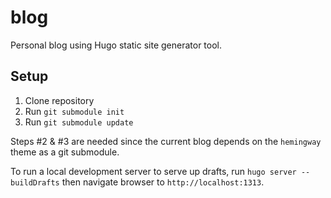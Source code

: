 # blog

Personal blog using Hugo static site generator tool.

## Setup

1. Clone repository
2. Run `git submodule init`
3. Run `git submodule update`

Steps #2 & #3 are needed since the current blog depends on the `hemingway` theme as a git submodule.

To run a local development server to serve up drafts, run `hugo server --buildDrafts` then navigate browser to `http://localhost:1313`.
